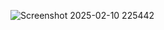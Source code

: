 ![Screenshot 2025-02-10 225442](https://github.com/user-attachments/assets/e9735d2a-f8d4-40e0-8b83-542badf6e3f2)
